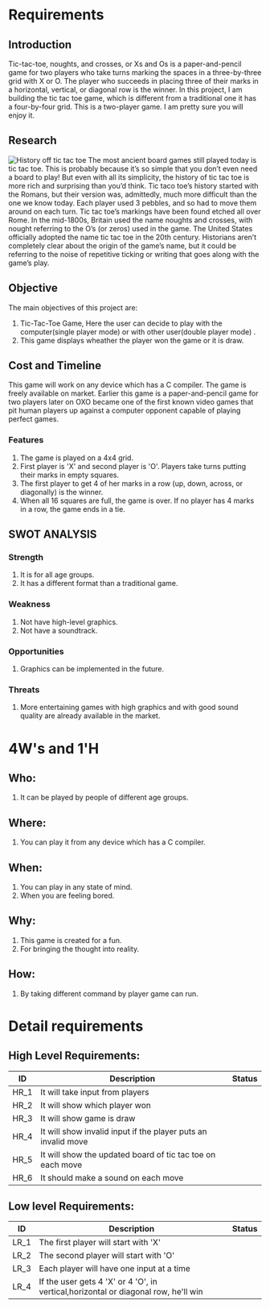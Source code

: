 # Requirements
## Introduction
Tic-tac-toe, noughts, and crosses, or Xs and Os is a paper-and-pencil game for two players who take turns marking the spaces in a three-by-three grid with X or O. The player who succeeds in placing three of their marks in a horizontal, vertical, or diagonal row is the winner.
In this project, I am building the tic tac toe game, which is different from a traditional one it has a four-by-four grid. This is a two-player game.
I am pretty sure you will enjoy it.
## Research

![History off tic tac toe](https://aurosi.com/wp-content/uploads/2019/07/AdobeStock_204761328-1024x519.jpg)
The most ancient board games still played today is tic tac toe. This is probably because it’s so simple that you don’t even need a board to play! But even with all its simplicity, the history of tic tac toe is more rich and surprising than you’d think.
Tic taco toe’s history started with the Romans, but their version was, admittedly, much more difficult than the one we know today. Each player used 3 pebbles, and so had to move them around on each turn. Tic tac toe’s markings have been found etched all over Rome. 
In the mid-1800s, Britain used the name noughts and crosses, with nought referring to the O’s (or zeros) used in the game. The United States officially adopted the name tic tac toe in the 20th century. Historians aren’t completely clear about the origin of the game’s name, but it could be referring to the noise of repetitive ticking or writing that goes along with the game’s play.

 
## Objective
The main objectives of this project are:
1. Tic-Tac-Toe Game, Here the user can decide to play with the computer(single player mode) or with other user(double player mode) .
2. This game displays wheather the player won the game or it is draw.
## Cost and Timeline
This game will work on any device which has a C compiler. The game is freely available on market.
Earlier this game is a paper-and-pencil game for two players later on OXO became one of the first known video games that pit human players up against a computer opponent capable of playing perfect games.

### Features
1. The game is played on a 4x4 grid.
2. First player is 'X' and second player is 'O'. Players take turns putting their marks in empty squares.
3. The first player to get 4 of her marks in a row (up, down, across, or diagonally) is the winner.
4. When all 16 squares are full, the game is over. If no player has 4 marks in a row, the game ends in a tie.

## SWOT ANALYSIS
### Strength
1. It is for all age groups.
2. It has a different format than a traditional game.


### Weakness
1. Not have high-level graphics.
2. Not have a soundtrack.
### Opportunities
1. Graphics can be implemented in the future.
### Threats
1. More entertaining games with high graphics and with good sound quality are already available in the market.

# 4W's and 1'H
## Who:
1. It can be played by people of different age groups.

## Where:
1. You can play it from any device which has a C compiler.

## When:
1. You can play in any state of mind.
2. When you are feeling bored.

## Why:
1. This game is created for a fun.
2. For bringing the thought into reality.

## How:
1. By taking different command by player game can run.

# Detail requirements
## High Level Requirements:
 ID | Description | Status 
----|  ---------- | -----
HR_1 | It will take input from players |
HR_2 | It will show which player won  |
HR_3 | It will show game is draw |
HR_4 | It will show invalid input if the player puts an invalid move |
HR_5 | It will show  the updated board of tic tac toe on each move |
HR_6 | It should make a sound on each move |
## Low level Requirements:
 ID | Description | Status 
----|  ---------- | -----
LR_1 | The first player will start with 'X' |
LR_2 | The second player will start with 'O' |
LR_3 | Each player will have one input at a time |
LR_4 | If the user gets 4 'X' or 4 'O', in vertical,horizontal or diagonal row, he'll win |

